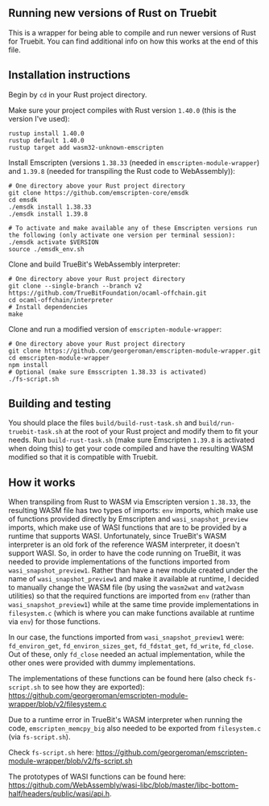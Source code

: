 ## Running new versions of Rust on Truebit

This is a wrapper for being able to compile and run newer versions of Rust for Truebit.
You can find additional info on how this works at the end of this file.

## Installation instructions

Begin by `cd` in your Rust project directory.

Make sure your project compiles with Rust version `1.40.0` (this is the version I've used):
```
rustup install 1.40.0
rustup default 1.40.0
rustup target add wasm32-unknown-emscripten
```

Install Emscripten (versions `1.38.33` (needed in `emscripten-module-wrapper`) and `1.39.8` (needed for transpiling the Rust code to WebAssembly)):
```
# One directory above your Rust project directory
git clone https://github.com/emscripten-core/emsdk
cd emsdk
./emsdk install 1.38.33
./emsdk install 1.39.8

# To activate and make available any of these Emscripten versions run the following (only activate one version per terminal session):
./emsdk activate $VERSION
source ./emsdk_env.sh
```

Clone and build TrueBit's WebAssembly interpreter:
```
# One directory above your Rust project directory
git clone --single-branch --branch v2 https://github.com/TrueBitFoundation/ocaml-offchain.git
cd ocaml-offchain/interpreter
# Install dependencies
make
```

Clone and run a modified version of `emscripten-module-wrapper`:
```
# One directory above your Rust project directory
git clone https://github.com/georgeroman/emscripten-module-wrapper.git
cd emscripten-module-wrapper
npm install
# Optional (make sure Emsscripten 1.38.33 is activated)
./fs-script.sh
```

## Building and testing

You should place the files `build/build-rust-task.sh` and `build/run-truebit-task.sh` at the root of your Rust project and modify them to fit your needs.
Run `build-rust-task.sh` (make sure Emscripten `1.39.8` is activated when doing this) to get your code compiled and have the resulting WASM modified so that it is compatible with Truebit.

## How it works

When transpiling from Rust to WASM via Emscripten version `1.38.33`, the resulting WASM file has two types of imports:
`env` imports, which make use of functions provided directly by Emscripten and `wasi_snapshot_preview` imports,
which make use of WASI functions that are to be provided by a runtime that supports WASI.
Unfortunately, since TrueBit's WASM interpreter is an old fork of the reference WASM interpreter, it doesn't support WASI.
So, in order to have the code running on TrueBit, it was needed to provide implementations of the functions imported from `wasi_snapshot_preview1`.
Rather than have a new module created under the name of `wasi_snapshot_preview1` and make it available at runtime, I decided to manually change the WASM file
(by using the `wasm2wat` and `wat2wasm` utilities) so that the required functions are imported from `env` (rather than `wasi_snapshot_preview1`)
while at the same time provide implementations in `filesystem.c` (which is where you can make functions available at runtime via `env`) for those functions.

In our case, the functions imported from `wasi_snapshot_preview1` were: `fd_environ_get`, `fd_environ_sizes_get`, `fd_fdstat_get`, `fd_write`, `fd_close`.
Out of these, only `fd_close` needed an actual implementation, while the other ones were provided with dummy implementations.

The implementations of these functions can be found here (also check `fs-script.sh` to see how they are exported):
https://github.com/georgeroman/emscripten-module-wrapper/blob/v2/filesystem.c

Due to a runtime error in TrueBit's WASM interpreter when running the code, `emscripten_memcpy_big` also needed to be exported from `filesystem.c` (via `fs-script.sh`).

Check `fs-script.sh` here:
https://github.com/georgeroman/emscripten-module-wrapper/blob/v2/fs-script.sh

The prototypes of WASI functions can be found here: https://github.com/WebAssembly/wasi-libc/blob/master/libc-bottom-half/headers/public/wasi/api.h.
